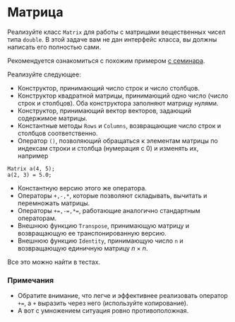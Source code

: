 # Матрица

Реализуйте класс `Matrix` для работы с матрицами вещественных чисел типа `double`.
В этой задаче вам не дан интерфейс класса, вы должны написать его полностью сами.

Рекомендуется ознакомиться с похожим примером [с семинара](../docs/fraction).

Реализуйте следующее:

* Конструктор, принимающий число строк и число столбцов.
* Конструктор квадратной матрицы, принимающий одно число (число строк и столбцов). Оба конструктора заполняют матрицу нулями.
* Конструктор, принимающий вектор векторов, задающий содержимое матрицы.
* Константные методы `Rows` и `Columns`, возвращающие число строк и столбцов соответственно.
* Оператор `()`, позволяющий обращаться к элементам матрицы по индексам строки и столбца (нумерация с 0) и изменять их, например

```
Matrix a(4, 5);
a(2, 3) = 5.0;
```

* Константную версию этого же оператора.
* Операторы `+,-,*`, которые позволяют складывать, вычитать и перемножать матрицы.
* Операторы `+=,-=,*=`, работающие аналогично стандартным операторам.
* Внешнюю функцию `Transpose`, принимающую матрицу и возвращающую ее транспонированную версию.
* Внешнюю функцию `Identity`, принимающую число `n` и возвращающую единичную матрицу $`n \times n`$.

Все это можно найти в тестах.

### Примечания

* Обратите внимание, что легче и эффективнее реализовать оператор `+=`, а `+` выразить через него (используйте копирование).
* А вот с умножением ситуация ровно противоположная.
